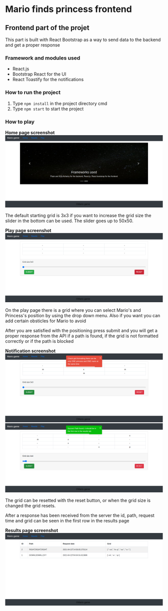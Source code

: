 # Mario finds princess frontend

## Frontend part of the projet

This part is built with React Bootstrap as a way to send data to the backend and get a proper
response

### Framework and modules used

- React.js
- Bootstrap React for the UI
- React Toastify for the notifications

### How to run the project

1. Type `npm install` in the project directory cmd
2. Type `npm start` to start the project

### How to play

**Home page screenshot**
![Screenshot](docs/images/home.png)

The default starting grid is 3x3 if you want to increase the grid size the slider in the bottom can be used. The slider goes up to 50x50.

**Play page screenshot**
![Screenshot](docs/images/play.png)

On the play page there is a grid where you can select Mario's and Princess's position by
using the drop down menu. Also if you want you can add certain obsticles for Mario to avoid

After you are satisfied with the positioning press submit and you will get a proper response from the API if a path is found, if the grid is not formatted correctly or if the path is blocked

**Notification screenshot**
![Screenshot](docs/images/gridbad.png)
![Screenshot](docs/images/gridgood.png)


The grid can be resetted with the reset button, or when the grid size is changed the grid resets.

After a response has been received from the server the id, path, request time and grid can be seen in the first row in the results page

**Results page screenshot**
![Screenshot](docs/images/results.png)
